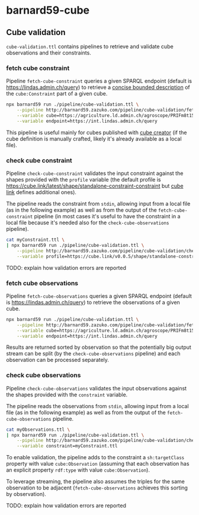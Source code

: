 # barnard59-cube


## Cube validation

`cube-validation.ttl` contains pipelines to retrieve and validate cube observations and their constraints.

### fetch cube constraint

Pipeline `fetch-cube-constraint` queries a given SPARQL endpoint (default is https://lindas.admin.ch/query) to retrieve 
a [concise bounded description](https://docs.stardog.com/query-stardog/#describe-queries) of the `cube:Constraint` part of a given cube.

```bash
npx barnard59 run ./pipeline/cube-validation.ttl \
    --pipeline http://barnard59.zazuko.com/pipeline/cube-validation/fetch-cube-constraint \
    --variable cube=https://agriculture.ld.admin.ch/agroscope/PRIFm8t15/2 \
    --variable endpoint=https://int.lindas.admin.ch/query 
```

This pipeline is useful mainly for cubes published with [cube creator](https://github.com/zazuko/cube-creator) (if the cube definition is manually crafted, likely it's already available as a local file).


### check cube constraint

Pipeline `check-cube-constraint` validates the input constraint against the shapes provided with the `profile` variable (the default profile is https://cube.link/latest/shape/standalone-constraint-constraint but [cube link](https://cube.link/) defines additional ones).

The pipeline reads the constraint from `stdin`, allowing input from a local file (as in the following example) as well as from the output of the `fetch-cube-constraint` pipeline (in most cases it's useful to have the constraint in a local file because it's needed also for the `check-cube-observations` pipeline).

```bash
cat myConstraint.ttl \
| npx barnard59 run ./pipeline/cube-validation.ttl \
    --pipeline http://barnard59.zazuko.com/pipeline/cube-validation/check-cube-constraint \
    --variable profile=https://cube.link/v0.0.5/shape/standalone-constraint-constraint
```
TODO: explain how validation errors are reported


### fetch cube observations

Pipeline `fetch-cube-observations` queries a given SPARQL endpoint (default is https://lindas.admin.ch/query) to retrieve the observations of a given cube.

```bash
npx barnard59 run ./pipeline/cube-validation.ttl \
    --pipeline http://barnard59.zazuko.com/pipeline/cube-validation/fetch-cube-observations \
    --variable cube=https://agriculture.ld.admin.ch/agroscope/PRIFm8t15/2 \
    --variable endpoint=https://int.lindas.admin.ch/query
```
Results are returned sorted by observation so that the potentially big output stream can be split (by the `check-cube-observations` pipeline) and each observation can be processed separately.



### check cube observations

Pipeline `check-cube-observations` validates the input observations against the shapes provided with the `constraint` variable.

The pipeline reads the observations from `stdin`, allowing input from a local file (as in the following example) as well as from the output of the `fetch-cube-observations` pipeline.

```bash
cat myObservations.ttl \
| npx barnard59 run ./pipeline/cube-validation.ttl \
    --pipeline http://barnard59.zazuko.com/pipeline/cube-validation/check-cube-observations \
    --variable constraint=myConstraint.ttl
```
To enable validation, the pipeline adds to the constraint a `sh:targetClass` property with value `cube:Observation` (assuming that each observation has an explicit property `rdf:type` with value `cube:Observation`).

To leverage streaming, the pipeline also assumes the triples for the same observation to be adjacent (`fetch-cube-observations` achieves this sorting by observation).

TODO: explain how validation errors are reported
